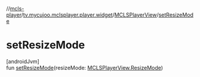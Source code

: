 //[mcls-player](../../../index.md)/[tv.mycujoo.mclsplayer.player.widget](../index.md)/[MCLSPlayerView](index.md)/[setResizeMode](set-resize-mode.md)

# setResizeMode

[androidJvm]\
fun [setResizeMode](set-resize-mode.md)(resizeMode: [MCLSPlayerView.ResizeMode](-resize-mode/index.md))

